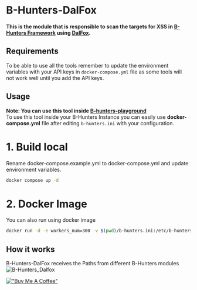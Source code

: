# B-Hunters-DalFox

**This is the module that is responsible to scan the targets for XSS in [B-Hunters Framework](https://github.com/B-Hunters/B-Hunters) using [DalFox](https://github.com/hahwul/dalfox).**


## Requirements

To be able to use all the tools remember to update the environment variables with your API keys in `docker-compose.yml` file as some tools will not work well until you add the API keys.

## Usage 

**Note: You can use this tool inside [B-hunters-playground](https://github.com/B-Hunters/B-Hunters-playground)**   
To use this tool inside your B-Hunters Instance you can easily use **docker-compose.yml** file after editing `b-hunters.ini` with your configuration.

# 1. **Build local**
Rename docker-compose.example.yml to docker-compose.yml and update environment variables.

```bash
docker compose up -d
```

# 2. **Docker Image**
You can also run using docker image
```bash
docker run -d -e workers_num=300 -v $(pwd)/b-hunters.ini:/etc/b-hunters/b-hunters.ini bormaa/b-hunters-dalfox:v1.0
```

## How it works

B-Hunters-DalFox receives the Paths from different B-Hunters modules 
![B-Hunters_Dalfox](https://i.imgur.com/ReVG3rp.png)

[!["Buy Me A Coffee"](https://www.buymeacoffee.com/assets/img/custom_images/orange_img.png)](https://www.buymeacoffee.com/bormaa)

